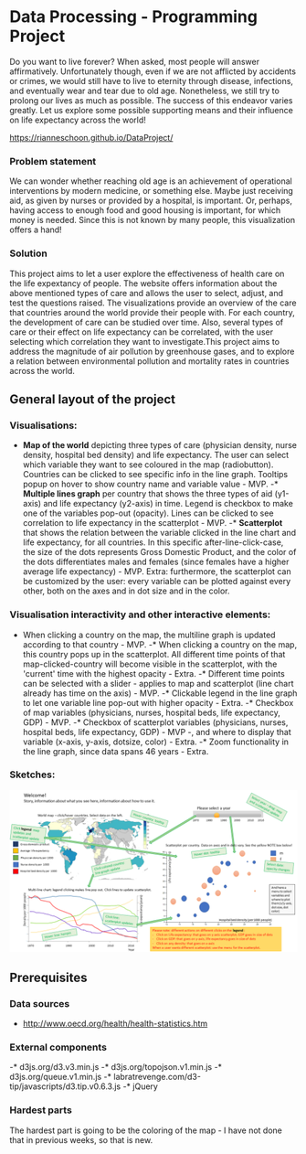 # Data Processing - Programming Project

Do you want to live forever? When asked, most people will answer affirmatively. Unfortunately though, even if we are not afflicted by accidents or crimes, we would still have to live to eternity through disease, infections, and eventually wear and tear due to old age. Nonetheless, we still try to prolong our lives as much as possible. The success of this endeavor varies greatly. Let us explore some possible supporting means and their influence on life expectancy across the world!

https://rianneschoon.github.io/DataProject/

### Problem statement
We can wonder whether reaching old age is an achievement of operational interventions by modern medicine, or something else. Maybe just receiving aid, as given by nurses or provided by a hospital, is important. Or, perhaps, having access to enough food and good housing is important, for which money is needed. Since this is not known by many people, this visualization offers a hand!

### Solution
This project aims to let a user explore the effectiveness of health care on the life expextancy of people. The website offers information about the above mentioned types of care and allows the user to select, adjust, and test the questions raised. The visualizations provide an overview of the care that countries around the world provide their people with. For each country, the development of care can be studied over time. Also, several types of care or their effect on life expectancy can be correlated, with the user selecting which correlation they want to investigate.This project aims to address the magnitude of air pollution by greenhouse gases, and to explore a relation between environmental pollution and mortality rates in countries across the world.

## General layout of the project

### Visualisations:
* **Map of the world** depicting three types of care (physician density, nurse density, hospital bed density) and life expectancy. The user can select which variable they want to see coloured in the map (radiobutton). Countries can be clicked to see specific info in the line graph. Tooltips popup on hover to show country name and variable value - MVP.
-* **Multiple lines graph** per country that shows the three types of aid (y1-axis) and life expectancy (y2-axis) in time. Legend is checkbox to make one of the variables pop-out (opacity). Lines can be clicked to see correlation to life expectancy in the scatterplot - MVP.
-* **Scatterplot** that shows the relation between the variable clicked in the line chart and life expectancy, for all countries. In this specific after-line-click-case, the size of the dots represents Gross Domestic Product, and the color of the dots differentiates males and females (since females have a higher average life expectancy) - MVP. Extra: furthermore, the scatterplot can be customized by the user: every variable can be plotted against every other, both on the axes and in dot size and in the color.

### Visualisation interactivity and other interactive elements:
* When clicking a country on the map, the multiline graph is updated according to that country - MVP.
-* When clicking a country on the map, this country pops up in the scatterplot. All different time points of that map-clicked-country will become visible in the scatterplot, with the 'current' time with the highest opacity - Extra.
-* Different time points can be selected with a slider - applies to map and scatterplot (line chart already has time on the axis) - MVP.
-* Clickable legend in the line graph to let one variable line pop-out with higher opacity - Extra.
-* Checkbox of map variables (physicians, nurses, hospital beds, life expectancy, GDP) - MVP.
-* Checkbox of scatterplot variables (physicians, nurses, hospital beds, life expectancy, GDP) - MVP -, and where to display that variable (x-axis, y-axis, dotsize, color) - Extra.
-* Zoom functionality in the line graph, since data spans 46 years - Extra.

### Sketches:
![](doc/Dia1.PNG)

## Prerequisites

### Data sources
* http://www.oecd.org/health/health-statistics.htm

### External components
-* d3js.org/d3.v3.min.js
-* d3js.org/topojson.v1.min.js
-* d3js.org/queue.v1.min.js
-* labratrevenge.com/d3-tip/javascripts/d3.tip.v0.6.3.js
-* jQuery

### Hardest parts
The hardest part is going to be the coloring of the map - I have not done that in previous weeks, so that is new.
